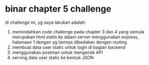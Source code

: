 # binar chapter 5 challenge

di challenge ini, yg saya lakukan adalah:

1. memindahkan code challenge pada chapter 3 dan 4 yang semula merupakan html statis ke dalam server menggunakan express, halamaan 1 dengan yg lainnya dibedakan dengan routing
2. membuat data user static untuk login di bagian backend
3. menggunakan postman untuk mengecek API
4. serving data user static ke bentuk JSON 

